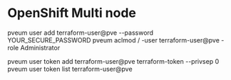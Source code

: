 # OpenShift Multi node

pveum user add terraform-user@pve --password YOUR_SECURE_PASSWORD
pveum aclmod / -user terraform-user@pve -role Administrator

pveum user token add terraform-user@pve terraform-token --privsep 0
pveum user token list terraform-user@pve

